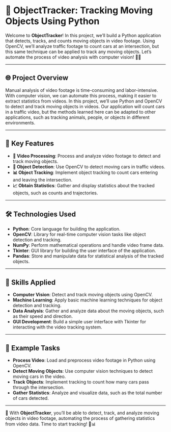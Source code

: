# 🚗 ObjectTracker: Tracking Moving Objects Using Python

Welcome to **ObjectTracker**! In this project, we’ll build a Python application that detects, tracks, and counts moving objects in video footage. Using OpenCV, we’ll analyze traffic footage to count cars at an intersection, but this same technique can be applied to track any moving objects. Let’s automate the process of video analysis with computer vision! 🎥🚦

---

## 🌐 Project Overview

Manual analysis of video footage is time-consuming and labor-intensive. With computer vision, we can automate this process, making it easier to extract statistics from videos. In this project, we’ll use Python and OpenCV to detect and track moving objects in videos. Our application will count cars in a traffic video, but the methods learned here can be adapted to other applications, such as tracking animals, people, or objects in different environments.

---

## 🔑 Key Features

- **🎥 Video Processing**: Process and analyze video footage to detect and track moving objects.
- **🚗 Object Detection**: Use OpenCV to detect moving cars in traffic videos.
- **📊 Object Tracking**: Implement object tracking to count cars entering and leaving the intersection.
- **📈 Obtain Statistics**: Gather and display statistics about the tracked objects, such as counts and trajectories.

---

## 🛠 Technologies Used

- **Python**: Core language for building the application.
- **OpenCV**: Library for real-time computer vision tasks like object detection and tracking.
- **NumPy**: Perform mathematical operations and handle video frame data.
- **Tkinter**: GUI library for building the user interface of the application.
- **Pandas**: Store and manipulate data for statistical analysis of the tracked objects.

---

## 🤖 Skills Applied

- **Computer Vision**: Detect and track moving objects using OpenCV.
- **Machine Learning**: Apply basic machine learning techniques for object detection and tracking.
- **Data Analysis**: Gather and analyze data about the moving objects, such as their speed and direction.
- **GUI Development**: Build a simple user interface with Tkinter for interacting with the video tracking system.

---

## 📝 Example Tasks

- **Process Video**: Load and preprocess video footage in Python using OpenCV.
- **Detect Moving Objects**: Use computer vision techniques to detect moving cars in the video.
- **Track Objects**: Implement tracking to count how many cars pass through the intersection.
- **Gather Statistics**: Analyze and visualize data, such as the total number of cars detected.

---

🚦 With **ObjectTracker**, you’ll be able to detect, track, and analyze moving objects in video footage, automating the process of gathering statistics from video data. Time to start tracking! 🎥📊
